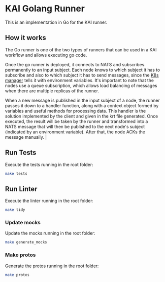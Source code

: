 # KAI Golang Runner

This is an implementation in Go for the KAI runner.

## How it works

The Go runner is one of the two types of runners that can be used in a KAI workflow and allows
executing go code.

Once the go runner is deployed, it connects to NATS and subscribes permanently to an input
subject.
Each node knows to which subject it has to subscribe and also to which subject it has to send messages,
since the [K8s manager](https://github.com/konstellation-io/kai/tree/main/engine/k8s-manager) tells it with environment variables.
It's important to note that the nodes use a queue subscription,
which allows load balancing of messages when there are multiple replicas of the runner.

When a new message is published in the input subject of a node, the runner passes it down to a
handler function, along with a context object formed by variables and useful methods for processing data.
This handler is the solution implemented by the client and given in the krt file generated.
Once executed, the result will be taken by the runner and transformed into a NATS message that
will then be published to the next node's subject (indicated by an environment variable).
After that, the node ACKs the message manually.                                           |

## Run Tests

Execute the tests running in the root folder:

``` sh
make tests
```

## Run Linter

Execute the linter running in the root folder:

``` sh
make tidy
```

### Update mocks

Update the mocks running in the root folder:

``` sh
make generate_mocks
```

### Make protos

Generate the protos running in the root folder:

``` sh
make protos
```